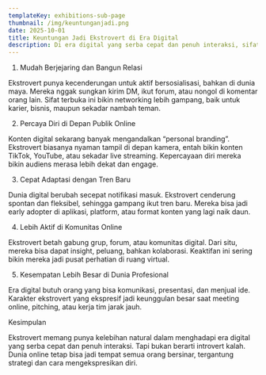 ```yaml
---
templateKey: exhibitions-sub-page
thumbnail: /img/keuntunganjadi.png
date: 2025-10-01
title: Keuntungan Jadi Ekstrovert di Era Digital
description: Di era digital yang serba cepat dan penuh interaksi, sifat ekstrovert ternyata punya banyak keuntungan. Mereka lebih mudah membangun jaringan, tampil percaya diri di ruang online, dan cepat beradaptasi dengan tren baru. Artikel ini membahas kenapa jadi ekstrovert di dunia serba digital bisa jadi senjata ampuh untuk berkembang.
---
```


1. Mudah Berjejaring dan Bangun Relasi

Ekstrovert punya kecenderungan untuk aktif bersosialisasi, bahkan di dunia maya. Mereka nggak sungkan kirim DM, ikut forum, atau nongol di komentar orang lain. Sifat terbuka ini bikin networking lebih gampang, baik untuk karier, bisnis, maupun sekadar nambah teman.

2. Percaya Diri di Depan Publik Online

Konten digital sekarang banyak mengandalkan “personal branding”. Ekstrovert biasanya nyaman tampil di depan kamera, entah bikin konten TikTok, YouTube, atau sekadar live streaming. Kepercayaan diri mereka bikin audiens merasa lebih dekat dan engage.

3. Cepat Adaptasi dengan Tren Baru

Dunia digital berubah secepat notifikasi masuk. Ekstrovert cenderung spontan dan fleksibel, sehingga gampang ikut tren baru. Mereka bisa jadi early adopter di aplikasi, platform, atau format konten yang lagi naik daun.

4. Lebih Aktif di Komunitas Online

Ekstrovert betah gabung grup, forum, atau komunitas digital. Dari situ, mereka bisa dapat insight, peluang, bahkan kolaborasi. Keaktifan ini sering bikin mereka jadi pusat perhatian di ruang virtual.

5. Kesempatan Lebih Besar di Dunia Profesional

Era digital butuh orang yang bisa komunikasi, presentasi, dan menjual ide. Karakter ekstrovert yang ekspresif jadi keunggulan besar saat meeting online, pitching, atau kerja tim jarak jauh.

Kesimpulan

Ekstrovert memang punya kelebihan natural dalam menghadapi era digital yang serba cepat dan penuh interaksi. Tapi bukan berarti introvert kalah. Dunia online tetap bisa jadi tempat semua orang bersinar, tergantung strategi dan cara mengekspresikan diri.